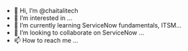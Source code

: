 - 👋 Hi, I’m @chaitalitech
- 👀 I’m interested in ...
- 🌱 I’m currently learning ServiceNow fundamentals, ITSM...
- 💞️ I’m looking to collaborate on ServiceNow ...
- 📫 How to reach me ...

<!---
chaitalitech/chaitalitech is a ✨ special ✨ repository because its `README.md` (this file) appears on your GitHub profile.
You can click the Preview link to take a look at your changes.
--->
